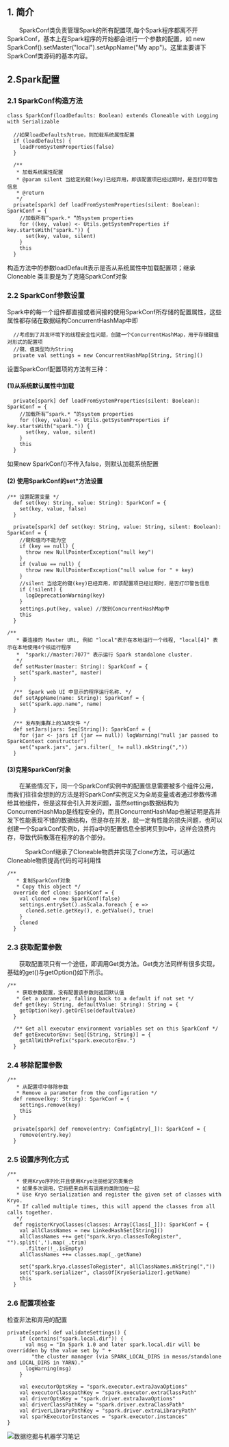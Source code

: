 ## 1. 简介
&emsp;&emsp;SparkConf类负责管理Spark的所有配置项,每个Spark程序都离不开SparkConf，基本上在Spark程序的开始都会进行一个参数的配置，如
new SparkConf().setMaster("local").setAppName("My app")。这里主要讲下SparkConf类源码的基本内容。

## 2.Spark配置
### 2.1 SparkConf构造方法

```
class SparkConf(loadDefaults: Boolean) extends Cloneable with Logging with Serializable
```

```
  //如果loadDefaults为true，则加载系统属性配置
  if (loadDefaults) {
    loadFromSystemProperties(false)
  }

  /**
   * 加载系统属性配置
   * @param silent 当给定的键(key)已经弃用，即该配置项已经过期时，是否打印警告信息
   * @return
   */
  private[spark] def loadFromSystemProperties(silent: Boolean): SparkConf = {
    //加载所有”spark.* “的system properties
    for ((key, value) <- Utils.getSystemProperties if key.startsWith("spark.")) {
      set(key, value, silent)
    }
    this
  }
```

构造方法中的参数loadDefault表示是否从系统属性中加载配置项；继承Cloneable 类主要是为了克隆SparkConf对象

### 2.2 SparkConf参数设置
Spark中的每一个组件都直接或者间接的使用SparkConf所存储的配置属性，这些属性都存储在数据结构ConcurrentHashMap中即
```
  //考虑到了并发环境下的线程安全性问题，创建一个ConcurrentHashMap，用于存储键值对形式的配置项
  //键、值类型均为String
  private val settings = new ConcurrentHashMap[String, String]()

```

设置SparkConf配置项的方法有三种：
#### (1)从系统默认属性中加载

```
  private[spark] def loadFromSystemProperties(silent: Boolean): SparkConf = {
    //加载所有”spark.* “的system properties
    for ((key, value) <- Utils.getSystemProperties if key.startsWith("spark.")) {
      set(key, value, silent)
    }
    this
  }
```
如果new SparkConf()不传入false，则默认加载系统配置

#### (2) 使用SparkConf的set*方法设置

```
/** 设置配置变量 */
  def set(key: String, value: String): SparkConf = {
    set(key, value, false)
  }

  private[spark] def set(key: String, value: String, silent: Boolean): SparkConf = {
    //键和值均不能为空
    if (key == null) {
      throw new NullPointerException("null key")
    }
    if (value == null) {
      throw new NullPointerException("null value for " + key)
    }
    //silent 当给定的键(key)已经弃用，即该配置项已经过期时，是否打印警告信息
    if (!silent) {
      logDeprecationWarning(key)
    }
    settings.put(key, value) //放到ConcurrentHashMap中
    this
  }
```

```
/**
   * 要连接的 Master URL, 例如 "local"表示在本地运行一个线程, "local[4]" 表示在本地使用4个核运行程序
   *  "spark://master:7077" 表示运行 Spark standalone cluster.
   */
  def setMaster(master: String): SparkConf = {
    set("spark.master", master)
  }

  /**  Spark web UI 中显示的程序运行名称. */
  def setAppName(name: String): SparkConf = {
    set("spark.app.name", name)
  }

  /** 发布到集群上的JAR文件 */
  def setJars(jars: Seq[String]): SparkConf = {
    for (jar <- jars if (jar == null)) logWarning("null jar passed to SparkContext constructor")
    set("spark.jars", jars.filter(_ != null).mkString(","))
  }
```
#### (3)克隆SparkConf对象
&emsp;&emsp;在某些情况下，同一个SparkConf实例中的配置信息需要被多个组件公用，而我们往往会想到的方法是将SparkConf实例定义为全局变量或者通过参数传递给其他组件，但是这样会引入并发问题，虽然settings数据结构为ConcurrentHashMap是线程安全的，而且ConcurrentHashMap也被证明是高并发下性能表现不错的数据结构，但是存在并发，就一定有性能的损失问题，也可以创建一个SparkConf实例b，并将a中的配置信息全部拷贝到b中，这样会浪费内存，导致代码散落在程序的各个部分。

　&emsp;&emsp;SparkConf继承了Cloneable物质并实现了clone方法，可以通过Cloneable物质提高代码的可利用性
```
/**
   * 复制SparkConf对象
   * Copy this object */
  override def clone: SparkConf = {
    val cloned = new SparkConf(false)
    settings.entrySet().asScala.foreach { e =>
      cloned.set(e.getKey(), e.getValue(), true)
    }
    cloned
  }
```
### 2.3 获取配置参数
&emsp;&emsp;获取配置项只有一个途径，即调用Get类方法。Get类方法同样有很多实现，基础的get()与getOption()如下所示。

```
/**
   * 获取参数配置，没有配置该参数则返回默认值
   * Get a parameter, falling back to a default if not set */
  def get(key: String, defaultValue: String): String = {
    getOption(key).getOrElse(defaultValue)
  }

  /** Get all executor environment variables set on this SparkConf */
  def getExecutorEnv: Seq[(String, String)] = {
    getAllWithPrefix("spark.executorEnv.")
  }

```

### 2.4 移除配置参数
```
/**
   * 从配置项中移除参数
   * Remove a parameter from the configuration */
  def remove(key: String): SparkConf = {
    settings.remove(key)
    this
  }

  private[spark] def remove(entry: ConfigEntry[_]): SparkConf = {
    remove(entry.key)
  }
```
### 2.5 设置序列化方式
```
/**
   * 使用Kryo序列化并且使用Kryo注册给定的类集合
   * 如果多次调用，它将把来自所有调用的类附加在一起
   * Use Kryo serialization and register the given set of classes with Kryo.
   * If called multiple times, this will append the classes from all calls together.
   */
  def registerKryoClasses(classes: Array[Class[_]]): SparkConf = {
    val allClassNames = new LinkedHashSet[String]()
    allClassNames ++= get("spark.kryo.classesToRegister", "").split(',').map(_.trim)
      .filter(!_.isEmpty)
    allClassNames ++= classes.map(_.getName)

    set("spark.kryo.classesToRegister", allClassNames.mkString(","))
    set("spark.serializer", classOf[KryoSerializer].getName)
    this
  }
```
### 2.6 配置项检查
检查非法和弃用的配置
```
private[spark] def validateSettings() {
    if (contains("spark.local.dir")) {
      val msg = "In Spark 1.0 and later spark.local.dir will be overridden by the value set by " +
        "the cluster manager (via SPARK_LOCAL_DIRS in mesos/standalone and LOCAL_DIRS in YARN)."
      logWarning(msg)
    }

    val executorOptsKey = "spark.executor.extraJavaOptions"
    val executorClasspathKey = "spark.executor.extraClassPath"
    val driverOptsKey = "spark.driver.extraJavaOptions"
    val driverClassPathKey = "spark.driver.extraClassPath"
    val driverLibraryPathKey = "spark.driver.extraLibraryPath"
    val sparkExecutorInstances = "spark.executor.instances"
}
```
![数据挖掘与机器学习笔记](https://img-blog.csdnimg.cn/20200822103248289.jpg#pic_center)
